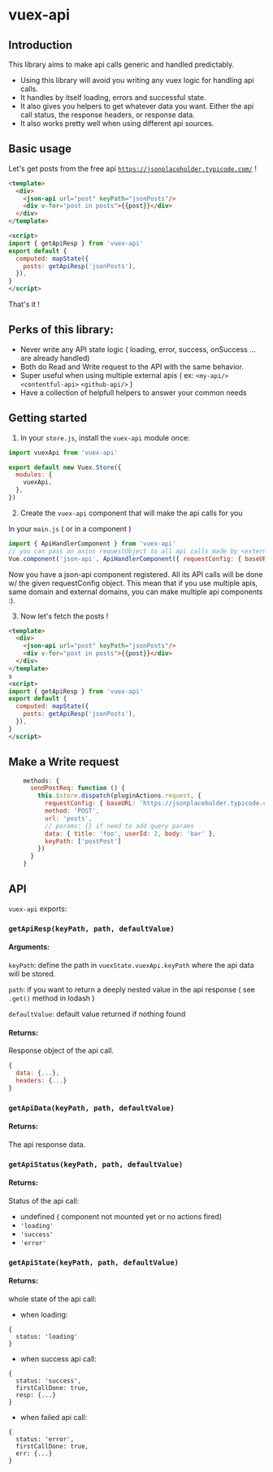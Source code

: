# vuex-api

## Introduction
This library aims to make api calls generic and handled predictably.

- Using this library will avoid you writing any vuex logic for handling api calls.
- It handles by itself loading, errors and successful state.
- It also gives you helpers to get whatever data you want. Either the api call status, the response headers, or response data.
- It also works pretty well when using different api sources.


## Basic usage
Let's get posts from the free api [`https://jsonplaceholder.typicode.com/`](https://jsonplaceholder.typicode.com/) !







```html
<template>
  <div>
    <json-api url="post" keyPath="jsonPosts"/>
    <div v-for="post in posts">{{post}}</div>
  </div>
</template>

<script>
import { getApiResp } from 'vuex-api'
export default {
  computed: mapState({
    posts: getApiResp('jsonPosts'),
  }),
}
</script>
```

That's it !

## Perks of this library:

- Never write any API state logic ( loading, error, success, onSuccess ... are already handled)
- Both do Read and Write request to the API with the same behavior.
- Super useful when using multiple external apis ( ex: `<my-api/>` `<contentful-api>` `<github-api/>` )
- Have a collection of helpfull helpers to answer your common needs 


## Getting started
1. In your `store.js`, install the `vuex-api` module once:
```javascript
import vuexApi from 'vuex-api'

export default new Vuex.Store({
  modules: {
    vuexApi,
  },
})
``` 

2. Create the `vuex-api` component that will make the api calls for you

In your `main.js` ( or in a component )
```javascript
import { ApiHandlerComponent } from 'vuex-api'
// you can pass an axios requestObject to all api calls made by <external-json-api/>
Vue.component('json-api', ApiHandlerComponent({ requestConfig: { baseURL: 'https://jsonplaceholder.typicode.com' } }))
```

Now you have a json-api component registered. All its API calls will be done w/ the given requestConfig object.
This mean that if you use multiple apis, same domain and external domains, you can make multiple api components :).

3. Now let's fetch the posts !

```html
<template>
  <div>
    <json-api url="post" keyPath="jsonPosts"/>
    <div v-for="post in posts">{{post}}</div>
  </div>
</template>
s
<script>
import { getApiResp } from 'vuex-api'
export default {
  computed: mapState({
    posts: getApiResp('jsonPosts'),
  }),
}
</script>
```
## Make a Write request

```javascript
    methods: {
      sendPostReq: function () {
        this.$store.dispatch(pluginActions.request, {
          requestConfig: { baseURL: 'https://jsonplaceholder.typicode.com' },
          method: 'POST',
          url: 'posts',
          // params: {} if need to add query params
          data: { title: 'foo', userId: 2, body: 'bar' },
          keyPath: ['postPost']
        })
      }
    }
```


## API
`vuex-api` exports:

### `getApiResp(keyPath, path, defaultValue)`
#### Arguments:
`keyPath`: define the path in `vuexState.vuexApi.keyPath` where the api data will be stored.

`path`: if you want to return a deeply nested value in the api response ( see `.get()` method in lodash )

`defaultValue`: default value returned if nothing found
#### Returns:
Response object of the api call.
```javascript
{
  data: {...},
  headers: {...}
}
```

### `getApiData(keyPath, path, defaultValue)`
#### Returns:
The api response data.

 
### `getApiStatus(keyPath, path, defaultValue)`
#### Returns:
Status of the api call:
 - undefined ( component not mounted yet or no actions fired)
 - `'loading'`
 - `'success'`
 - `'error'`
 
 
### `getApiState(keyPath, path, defaultValue)`
#### Returns:
whole state of the api call:
- when loading:
```
{
  status: 'loading'
}
```
- when success api call:
```
{
  status: 'success',
  firstCallDone: true,
  resp: {...}
}
```

- when failed api call:
```
{
  status: 'error',
  firstCallDone: true,
  err: {...}
}
```

